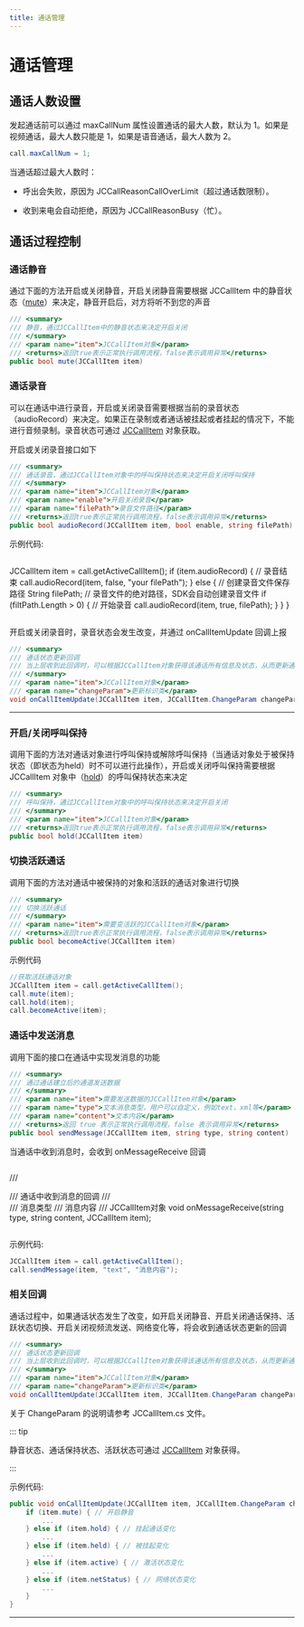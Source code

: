 ```yaml
---
title: 通话管理
---
```

# 通话管理

## 通话人数设置

发起通话前可以通过 maxCallNum 属性设置通话的最大人数，默认为 1。如果是视频通话，最大人数只能是 1，如果是语音通话，最大人数为
2。

```csharp
call.maxCallNum = 1;
```

当通话超过最大人数时：

- 呼出会失败，原因为 JCCallReasonCallOverLimit（超过通话数限制）。

- 收到来电会自动拒绝，原因为 JCCallReasonBusy（忙）。

## 通话过程控制

### 通话静音

通过下面的方法开启或关闭静音，开启关闭静音需要根据 JCCallItem
中的静音状态（[mute](http://developer.juphoon.com/portal/reference/V2.1/windows/html/bb1ed5b7-2f76-e89d-f964-328e2b746904.htm)）来决定，静音开启后，对方将听不到您的声音

```csharp
/// <summary>
/// 静音，通过JCCallItem中的静音状态来决定开启关闭
/// </summary>
/// <param name="item">JCCallItem对象</param>
/// <returns>返回true表示正常执行调用流程，false表示调用异常</returns>
public bool mute(JCCallItem item)
```

### 通话录音

可以在通话中进行录音，开启或关闭录音需要根据当前的录音状态（audioRecord）来决定。如果正在录制或者通话被挂起或者挂起的情况下，不能进行音频录制。录音状态可通过
[JCCallItem](http://developer.juphoon.com/portal/reference/ios/Classes/JCCallItem.html)
对象获取。

开启或关闭录音接口如下

```csharp
/// <summary>
/// 通话录音，通过JCCallItem对象中的呼叫保持状态来决定开启关闭呼叫保持
/// </summary>
/// <param name="item">JCCallItem对象</param>
/// <param name="enable">开启关闭录音</param>
/// <param name="filePath">录音文件路径</param>
/// <returns>返回true表示正常执行调用流程，false表示调用异常</returns>
public bool audioRecord(JCCallItem item, bool enable, string filePath)
```

示例代码:

```csharp
```

JCCallItem item = call.getActiveCallItem();
if (item.audioRecord)
{
    // 录音结束
    call.audioRecord(item, false, "your filePath");
} else {
    // 创建录音文件保存路径
    String filePath; // 录音文件的绝对路径，SDK会自动创建录音文件
    if (filtPath.Length > 0)
    {
        // 开始录音
        call.audioRecord(item, true, filePath);
    }
}
}

```
```

开启或关闭录音时，录音状态会发生改变，并通过 onCallItemUpdate 回调上报

```csharp
/// <summary>
/// 通话状态更新回调
/// 当上层收到此回调时，可以根据JCCallItem对象获得该通话所有信息及状态，从而更新通话相关UI
/// </summary>
/// <param name="item">JCCallItem对象</param>
/// <param name="changeParam">更新标识类</param>
void onCallItemUpdate(JCCallItem item, JCCallItem.ChangeParam changeParam);
```

-----

### 开启/关闭呼叫保持

调用下面的方法对通话对象进行呼叫保持或解除呼叫保持（当通话对象处于被保持状态（即状态为held）时不可以进行此操作），开启或关闭呼叫保持需要根据
JCCallItem
对象中（[hold](http://developer.juphoon.com/portal/reference/V2.1/windows/html/dc13e9d5-2842-1b22-5d6d-9a617d321458.htm)）的呼叫保持状态来决定

```csharp
/// <summary>
/// 呼叫保持，通过JCCallItem对象中的呼叫保持状态来决定开启关闭
/// </summary>
/// <param name="item">JCCallItem对象</param>
/// <returns>返回true表示正常执行调用流程，false表示调用异常</returns>
public bool hold(JCCallItem item)
```

### 切换活跃通话

调用下面的方法对通话中被保持的对象和活跃的通话对象进行切换

```csharp
/// <summary>
/// 切换活跃通话
/// </summary>
/// <param name="item">需要变活跃的JCCallItem对象</param>
/// <returns>返回true表示正常执行调用流程，false表示调用异常</returns>
public bool becomeActive(JCCallItem item)
```

示例代码

```csharp
//获取活跃通话对象
JCCallItem item = call.getActiveCallItem();
call.mute(item);
call.hold(item);
call.becomeActive(item);
```

### 通话中发送消息

调用下面的接口在通话中实现发消息的功能

```csharp
/// <summary>
/// 通过通话建立后的通道发送数据
/// </summary>
/// <param name="item">需要发送数据的JCCallItem对象</param>
/// <param name="type">文本消息类型，用户可以自定义，例如text，xml等</param>
/// <param name="content">文本内容</param>
/// <returns>返回 true 表示正常执行调用流程，false 表示调用异常</returns>
public bool sendMessage(JCCallItem item, string type, string content)
```

当通话中收到消息时，会收到 onMessageReceive 回调

```csharp
```

 /// <summary>
 /// 通话中收到消息的回调
 /// </summary>
 /// <param name="type">消息类型</param>
 /// <param name="content">消息内容</param>
 /// <param name="item">JCCallItem对象</param>
void onMessageReceive(string type, string content, JCCallItem item);

```
```

示例代码:

```csharp
JCCallItem item = call.getActiveCallItem();
call.sendMessage(item, "text", "消息内容");
```

### 相关回调

通话过程中，如果通话状态发生了改变，如开启关闭静音、开启关闭通话保持、活跃状态切换、开启关闭视频流发送、网络变化等，将会收到通话状态更新的回调

```csharp
/// <summary>
/// 通话状态更新回调
/// 当上层收到此回调时，可以根据JCCallItem对象获得该通话所有信息及状态，从而更新通话相关UI
/// </summary>
/// <param name="item">JCCallItem对象</param>
/// <param name="changeParam">更新标识类</param>
void onCallItemUpdate(JCCallItem item, JCCallItem.ChangeParam changeParam);
```

关于 ChangeParam 的说明请参考 JCCallItem.cs 文件。

::: tip

静音状态、通话保持状态、活跃状态可通过
[JCCallItem](http://developer.juphoon.com/portal/reference/V2.1/windows/html/0267696e-79ee-8d46-c086-3c071a2b2b3a.htm)
对象获得。

:::

示例代码:

```csharp
public void onCallItemUpdate(JCCallItem item, JCCallItem.ChangeParam changeParam) {
    if (item.mute) { // 开启静音
        ...
    } else if (item.hold) { // 挂起通话变化
        ...
    } else if (item.held) { // 被挂起变化
        ...
    } else if (item.active) { // 激活状态变化
        ...
    } else if (item.netStatus) { // 网络状态变化
        ...
    }
}
```

-----
